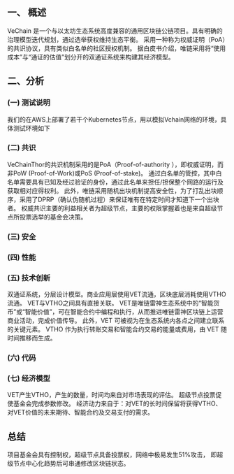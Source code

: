 ##  一、 概述

VeChain 是一个与以太坊生态系统高度兼容的通用区块链公链项目。具有明确的治理模型迭代规划，通过选举获权维持生态平衡。
采用一种称为权威证明（PoA）的共识协议，具有类似白名单的社区授权机制。
据白皮书介绍，唯链采用将“使用成本”与“通证的估值”划分开的双通证系统来构建其经济模型。



##  二、分析

### (一) 测试说明

我们的在AWS上部署了若干个Kubernetes节点，用以模拟Vchain网络的环境，具体测试环境如下

### (二) 共识

VeChainThor的共识机制采用的是PoA（Proof-of-authority ），即权威证明，而非PoW (Proof-of-Work)或PoS (Proof-of-stake)。
通过白名单的管控，其中白名单需要具有已知及经过验证的身份，通过此名单来担任/担保整个网路的运行及获取相对应得权利。 
此外，唯链采用随机出块机制提高安全性，为了打乱出块顺序，采用了DPRP（确认伪随机过程）来保证唯有在特定时间才知道下一个出块者。
权威共识主要的利益相关者为超级节点，主要的权限掌握着也是来自超级节点所投票选举的基金会决策。


### (三) 安全
  

### (四) 性能


### (五) 技术创新

双通证系统，分层设计模型。商业应用层使用VET流通，区块底层消耗使用VTHO流通。
VET与VTHO之间具有直接关联。 VET是唯链雷神生态系统中的“智能货币”或“智能价值”，可在智能合约中编程和执行，从而推进唯链雷神区块链上运营商业活动，完成价值传导。
此外，VET 可被视为在生态系统内各点之间建立联系的关键元素。
VTHO 作为执行转账交易和智能合约交易的能量或费用，由 VET 随时间推移而生成。

### (六) 代码

### (七) 经济模型

VET产生VTHO，产生的数量，时间均来自对市场表现的评估。
超级节点投票促使基金会完成参数修改。
经济动力来自于：对VET的长时间保留将获得VTHO、对VET价值的未来期待、智能合约及交易支付的需求。


## 总结

项目基金会具有控制权，超级节点具备投票权，网络中极易发生51%攻击，
即超级节点中心化趋势后可串通修改区块链状态。